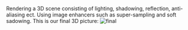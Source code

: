 Rendering a 3D scene consisting of lighting, shadowing, reflection, anti-aliasing ect.
Using image enhancers such as super-sampling and soft sadowing.
This is our final 3D picture:
![final](https://github.com/deenacop/ISE5783_1227_1716/assets/92033698/58613bdd-9944-40cb-ba81-481a9d59b6a8)
